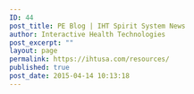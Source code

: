 ```yaml
---
ID: 44
post_title: PE Blog | IHT Spirit System News
author: Interactive Health Technologies
post_excerpt: ""
layout: page
permalink: https://ihtusa.com/resources/
published: true
post_date: 2015-04-14 10:13:18
---
```

<div id="pl-44" class="panel-layout">
<div id="pg-44-0" class="panel-grid panel-no-style" data-style="{&quot;background_display&quot;:&quot;tile&quot;,&quot;cell_alignment&quot;:&quot;flex-start&quot;}">
<div id="pgc-44-0-0" class="panel-grid-cell" data-weight="1">
<div id="panel-44-0-0-0" class="so-panel widget panel-first-child panel-last-child" data-index="0" data-style="{&quot;background_display&quot;:&quot;tile&quot;,&quot;featured_widgets&quot;:&quot;&quot;,&quot;bigger_title&quot;:&quot;&quot;}"></div>
</div>
</div>
</div>
<style type="text/css" class="panels-style" data-panels-style-for-post="44">@import url(https://ihtusa.com/wp-content/plugins/siteorigin-panels/css/front-flex.css); #pgc-44-0-0 { width:100%;width:calc(100% - ( 0 * 30px ) ) } #pl-44 .so-panel { margin-bottom:30px } #pl-44 .so-panel:last-child { margin-bottom:0px } #pg-44-0.panel-no-style, #pg-44-0.panel-has-style > .panel-row-style { -webkit-align-items:flex-start;align-items:flex-start } @media (max-width:780px){ #pg-44-0.panel-no-style, #pg-44-0.panel-has-style > .panel-row-style { -webkit-flex-direction:column;-ms-flex-direction:column;flex-direction:column } #pg-44-0 .panel-grid-cell { margin-right:0 } #pg-44-0 .panel-grid-cell { width:100% } #pl-44 .panel-grid-cell { padding:0 } #pl-44 .panel-grid .panel-grid-cell-empty { display:none } #pl-44 .panel-grid .panel-grid-cell-mobile-last { margin-bottom:0px }  } </style>